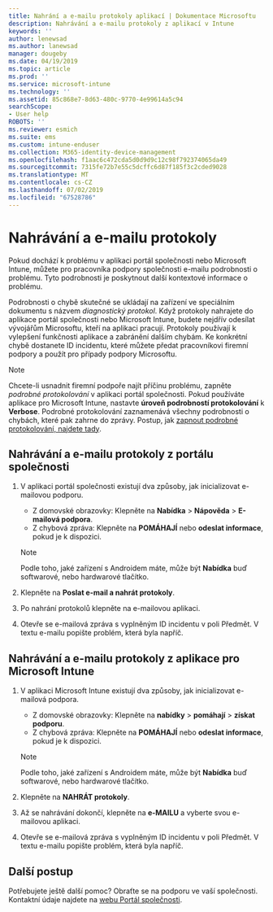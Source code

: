 ```yaml
---
title: Nahrání a e-mailu protokoly aplikací | Dokumentace Microsoftu
description: Nahrávání a e-mailu protokoly z aplikací v Intune
keywords: ''
author: lenewsad
ms.author: lanewsad
manager: dougeby
ms.date: 04/19/2019
ms.topic: article
ms.prod: ''
ms.service: microsoft-intune
ms.technology: ''
ms.assetid: 85c868e7-8d63-480c-9770-4e99614a5c94
searchScope:
- User help
ROBOTS: ''
ms.reviewer: esmich
ms.suite: ems
ms.custom: intune-enduser
ms.collection: M365-identity-device-management
ms.openlocfilehash: f1aac6c472cda5d0d9d9c12c98f792374065da49
ms.sourcegitcommit: 7315fe72b7e55c5dcffc6d87f185f3c2cded9028
ms.translationtype: MT
ms.contentlocale: cs-CZ
ms.lasthandoff: 07/02/2019
ms.locfileid: "67528786"
---
```

# <a name="upload-and-email-logs"></a>Nahrávání a e-mailu protokoly  

Pokud dochází k problému v aplikaci portál společnosti nebo Microsoft Intune, můžete pro pracovníka podpory společnosti e-mailu podrobnosti o problému. Tyto podrobnosti je poskytnout další kontextové informace o problému.  

Podrobnosti o chybě skutečné se ukládají na zařízení ve speciálním dokumentu s názvem _diagnostický protokol_. Když protokoly nahrajete do aplikace portál společnosti nebo Microsoft Intune, budete nejdřív odesílat vývojářům Microsoftu, kteří na aplikaci pracují. Protokoly používají k vylepšení funkčnosti aplikace a zabránění dalším chybám. Ke konkrétní chybě dostanete ID incidentu, které můžete předat pracovníkovi firemní podpory a použít pro případy podpory Microsoftu.  

> [!Note]
> Chcete-li usnadnit firemní podpoře najít příčinu problému, zapněte _podrobné protokolování_ v aplikaci portál společnosti. Pokud používáte aplikace pro Microsoft Intune, nastavte **úroveň podrobností protokolování** k **Verbose**. Podrobné protokolování zaznamenává všechny podrobnosti o chybách, které pak zahrne do zprávy. Postup, jak [zapnout podrobné protokolování, najdete tady](use-verbose-logging-to-help-your-it-administrator-fix-device-issues-android.md).  

## <a name="upload-and-email-logs-from-company-portal"></a>Nahrávání a e-mailu protokoly z portálu společnosti  

1.  V aplikaci portál společnosti existují dva způsoby, jak inicializovat e-mailovou podporu.
    * Z domovské obrazovky: Klepněte na **Nabídka** > **Nápověda** > **E-mailová podpora**.  
    * Z chybová zpráva: Klepněte na **POMÁHAJÍ** nebo **odeslat informace**, pokud je k dispozici.  

    > [!NOTE]
    > Podle toho, jaké zařízení s Androidem máte, může být **Nabídka** buď softwarové, nebo hardwarové tlačítko.  

3.  Klepněte na **Poslat e-mail a nahrát protokoly**.  
4.  Po nahrání protokolů klepněte na e-mailovou aplikaci. 
5. Otevře se e-mailová zpráva s vyplněným ID incidentu v poli Předmět. V textu e-mailu popište problém, která byla napříč.    


## <a name="upload-and-email-logs-from-microsoft-intune-app"></a>Nahrávání a e-mailu protokoly z aplikace pro Microsoft Intune   

1.  V aplikaci Microsoft Intune existují dva způsoby, jak inicializovat e-mailová podpora.  
    * Z domovské obrazovky: Klepněte na **nabídky** > **pomáhají** > **získat podporu**.  
    * Z chybová zpráva: Klepněte na **POMÁHAJÍ** nebo **odeslat informace**, pokud je k dispozici.  

    > [!NOTE]
    > Podle toho, jaké zařízení s Androidem máte, může být **Nabídka** buď softwarové, nebo hardwarové tlačítko.

3.  Klepněte na **NAHRÁT protokoly**.  
4.  Až se nahrávání dokončí, klepněte na **e-MAILU** a vyberte svou e-mailovou aplikaci.  
5. Otevře se e-mailová zpráva s vyplněným ID incidentu v poli Předmět. V textu e-mailu popište problém, která byla napříč.  

## <a name="next-steps"></a>Další postup  

Potřebujete ještě další pomoc? Obraťte se na podporu ve vaší společnosti. Kontaktní údaje najdete na [webu Portál společnosti](https://go.microsoft.com/fwlink/?linkid=2010980).
